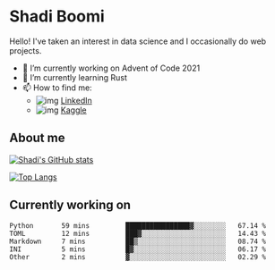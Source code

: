 # Shadi Boomi

Hello! I've taken an interest in data science and I occasionally do web projects.

- 🔭 I’m currently working on Advent of Code 2021
- 🌱 I’m currently learning Rust
- 📫 How to find me: 
  - ![img](https://www.linkedin.com/favicon.ico) [LinkedIn](https://www.linkedin.com/in/shadiboomi/)
  - ![img](https://www.kaggle.com/static/images/favicon.ico) [Kaggle](https://www.kaggle.com/sboomi)

##  About me

[![Shadi's GitHub stats](https://github-readme-stats.vercel.app/api?username=sboomi&show_icons=true&theme=radical)](https://github.com/anuraghazra/github-readme-stats)

[![Top Langs](https://github-readme-stats.vercel.app/api/top-langs/?username=sboomi&layout=compact&theme=default)](https://github.com/anuraghazra/github-readme-stats)

## Currently working on

<!--START_SECTION:waka-->

```text
Python       59 mins         ████████████████▓░░░░░░░░   67.14 %
TOML         12 mins         ███▓░░░░░░░░░░░░░░░░░░░░░   14.43 %
Markdown     7 mins          ██▒░░░░░░░░░░░░░░░░░░░░░░   08.74 %
INI          5 mins          █▓░░░░░░░░░░░░░░░░░░░░░░░   06.17 %
Other        2 mins          ▓░░░░░░░░░░░░░░░░░░░░░░░░   02.29 %
```

<!--END_SECTION:waka-->

